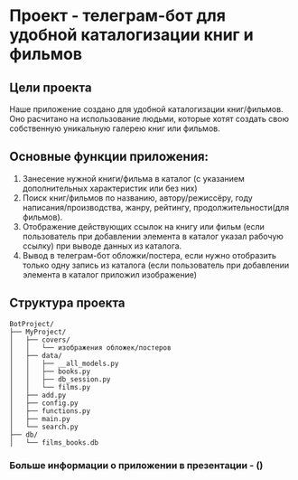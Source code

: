# Проект - телеграм-бот для удобной каталогизации книг и фильмов

## Цели проекта
Наше приложение создано для удобной каталогизации книг/фильмов.
Оно расчитано на использование людьми, которые хотят создать свою собственную уникальную галерею книг или фильмов.

## Основные функции приложения:
1. Занесение нужной книги/фильма в каталог (с указанием дополнительных характеристик или без них)
2. Поиск книг/фильмов по названию, автору/режиссёру, году написания/производства, жанру, рейтингу, продолжительности(для фильмов).
3. Отображение действующих ссылок на книгу или фильм (если пользователь при добавлении элемента в каталог указал рабочую ссылку) при выводе данных из каталога.
4. Вывод в телеграм-бот обложки/постера, если нужно отобразить только одну запись из каталога (если пользователь при добавлении элемента в каталог приложил изображение)

## Структура проекта
```
BotProject/
├── MyProject/
│   ├── covers/
│   │   └── изображения обложек/постеров
│   ├── data/
│   │   ├── __all_models.py
│   │   ├── books.py
│   │   ├── db_session.py
│   │   └── films.py
│   ├── add.py
│   ├── config.py
│   ├── functions.py
│   ├── main.py
│   └── search.py
├── db/
│   └── films_books.db
```

### Больше информации о приложении в презентации - ()
